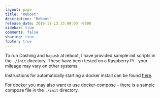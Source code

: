 ```yaml
---
layout: page
title: "Reboot"
description: "Reboot"
release_date: 2016-11-13 15:00:00 -0500
sidebar: true
comments: false
sharing: true
footer: true
---
```


To run Dashing and `hapush` at reboot, I have provided sample init scripts in the `./init` directory. These have been tested on a Raspberry Pi - your mileage may vary on other systems.

Instructions for automatically starting a docker install can be found [here](https://docs.docker.com/engine/admin/host_integration/).

For docker you may also want to use docker-compose - there is a sample compose file in the `./init` directory.
